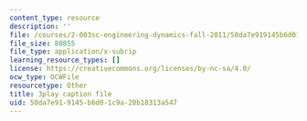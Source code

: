 ```yaml
---
content_type: resource
description: ''
file: /courses/2-003sc-engineering-dynamics-fall-2011/50da7e919145b6d01c9a20b18313a547_zNCBDrnT05E.srt
file_size: 80855
file_type: application/x-subrip
learning_resource_types: []
license: https://creativecommons.org/licenses/by-nc-sa/4.0/
ocw_type: OCWFile
resourcetype: Other
title: 3play caption file
uid: 50da7e91-9145-b6d0-1c9a-20b18313a547
---
```

